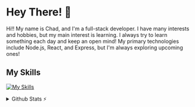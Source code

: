 # Hey There! 👋
Hi!! My name is Chad, and I'm a full-stack developer. I have many interests and hobbies, but my main interest is learning. I always try to learn something each day and keep an open mind! My primary technologies include Node.js, React, and Express, but I'm always exploring upcoming ones!

## My Skills
[![My Skills](https://skillicons.dev/icons?i=bash,bootstrap,cs,css,deno,docker,express,git,html,java,js,jenkins,linux,materialui,mongodb,nodejs,react,swift,ts,vscode)](https://skillicons.dev)

<details>
  <summary>Github Stats ⚡</summary>
  
  <a href="#">![Github stats](https://github-readme-stats.vercel.app/api?username=ceckles&theme=blueberry&count_private=true&hide_border=true&line_height=20)</a>
  <a href="#">![Top Langs](https://github-readme-stats.vercel.app/api/top-langs/?username=ceckles&layout=compact&theme=blueberry&count_private=true&hide_border=true)</a>
</details>
